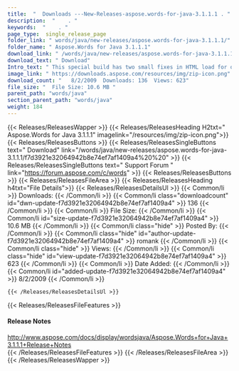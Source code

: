 ```yaml
---
title:  "  Downloads ---New-Releases-aspose.words-for-java-3.1.1.1 . " 
description:  "    . " 
keywords:  "    . " 
page_type:  single_release_page
folder_link: " words/java/new-releases/aspose.words-for-java-3.1.1.1/"
folder_name: " Aspose.Words for Java 3.1.1.1"
download_link: " /words/java/new-releases/aspose.words-for-java-3.1.1.1/f7d3921e32064942b8e74ef7af1409a4"
download_text: " Download"
Intro_text: " This special build has two small fixes in HTML load for one of our customers. If..."
image_link: " https://downloads.aspose.com/resources/img/zip-icon.png"
download_count: "   8/2/2009  Downloads: 136  Views: 623"
file_size: "  File Size: 10.6 MB "
parent_path: "words/java"
section_parent_path: "words/java"
weight: 184 
---
```


{{< Releases/ReleasesWapper >}}
  {{< Releases/ReleasesHeading H2txt=" Aspose.Words for Java 3.1.1.1" imagelink="/resources/img/zip-icon.png">}}
  {{< Releases/ReleasesButtons >}}
    {{< Releases/ReleasesSingleButtons text=" Download" link="/words/java/new-releases/aspose.words-for-java-3.1.1.1/f7d3921e32064942b8e74ef7af1409a4%20%20" >}}
    {{< Releases/ReleasesSingleButtons text=" Support Forum " link="https://forum.aspose.com/c/words" >}}
  {{< Releases/ReleasesButtons >}}
  {{< Releases/ReleasesFileArea >}}
    {{< Releases/ReleasesHeading h4txt="File Details">}}
    {{< Releases/ReleasesDetailsUl >}}
            {{< Common/li  >}} Downloads: {{< /Common/li >}} 
      {{< Common/li class="downloadcount" id="dwn-update-f7d3921e32064942b8e74ef7af1409a4" >}} 136 {{< /Common/li >}} 
      {{< Common/li  >}} File Size: {{< /Common/li >}} 
      {{< Common/li id="size-update-f7d3921e32064942b8e74ef7af1409a4" >}} 10.6 MB {{< /Common/li >}} 
      {{< Common/li  class="hide" >}} Posted By: {{< /Common/li >}} 
      {{< Common/li class="hide" id="author-update-f7d3921e32064942b8e74ef7af1409a4" >}} romank {{< /Common/li >}} 
      {{< Common/li class="hide"  >}} Views: {{< /Common/li >}} 
      {{< Common/li class="hide" id="view-update-f7d3921e32064942b8e74ef7af1409a4" >}} 623 {{< /Common/li >}} 
      {{< Common/li  >}} Date Added: {{< /Common/li >}} 
      {{< Common/li id="added-update-f7d3921e32064942b8e74ef7af1409a4" >}} 8/2/2009 {{< /Common/li >}} 

    {{< /Releases/ReleasesDetailsUl >}}

  {{< Releases/ReleasesFileFeatures >}}
      <h4>Release Notes</h4><div><a href="http://www.aspose.com/docs/display/wordsjava/Aspose.Words+for+Java+3.1.1.1+Release+Notes">http://www.aspose.com/docs/display/wordsjava/Aspose.Words+for+Java+3.1.1.1+Release+Notes</a></div>
  {{< /Releases/ReleasesFileFeatures >}}
 {{< /Releases/ReleasesFileArea >}}
{{< /Releases/ReleasesWapper >}}


